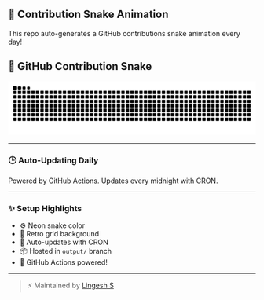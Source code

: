 ## 🐍 Contribution Snake Animation

This repo auto-generates a GitHub contributions snake animation every day!

## 🐍 GitHub Contribution Snake

<picture>
  <source media="(prefers-color-scheme: dark)" srcset="https://raw.githubusercontent.com/Lingesh-S/snake-animation/output/github-contribution-grid-snake-dark.svg" />
  <source media="(prefers-color-scheme: light)" srcset="https://raw.githubusercontent.com/Lingesh-S/snake-animation/output/github-contribution-grid-snake.svg" />
  <img alt="github contribution snake" src="https://raw.githubusercontent.com/Lingesh-S/snake-animation/output/github-contribution-grid-snake.svg" />
</picture>

---

### 🕒 Auto-Updating Daily
Powered by GitHub Actions. Updates every midnight with CRON.

---

### ✨ Setup Highlights
- ⚙️ Neon snake color
- 🪩 Retro grid background
- 🔄 Auto-updates with CRON
- 📦 Hosted in `output/` branch
- 🚀 GitHub Actions powered!

---

> ⚡ Maintained by [Lingesh S](https://github.com/Lingesh-S)
